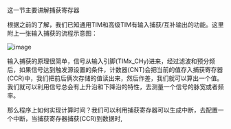   这一节主要讲解捕获寄存器

  根据之前的了解，我们已知通用TIM和高级TIM有输入捕获/互补输出的功能。这里附上一张输入捕获的流程示意图：

  ![image](https://github.com/user-attachments/assets/b1806d47-c393-4db6-b3cd-f7ccca6a9924)

  输入捕获的原理很简单，信号从输入引脚(TIMx_CHy)进来，经过滤波和预分频后，如果信号达到触发源设置的条件，计数器(CNT)会把当前的值存入捕获寄存器(CCR)中，我们把前后俩次存储的值读出来，然后作差，我们就可以算出一个值。我们就可以利用信号总会有上升沿和下降沿的特性，去测量一个信号的脉宽或者频率。

  那么程序上如何实现计算时间？我们可以利用捕获寄存器可以生成中断，去配置一个中断，当捕获寄存器捕获(CCR)到数据时,
